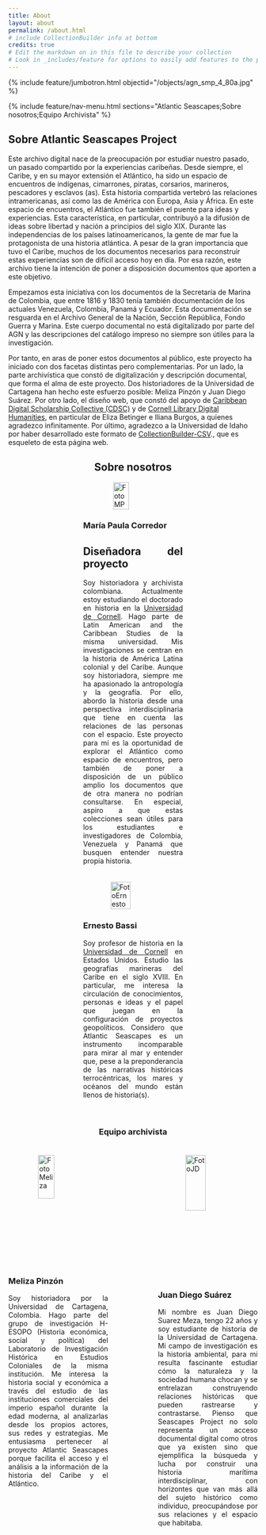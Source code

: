 ```yaml
---
title: About
layout: about
permalink: /about.html
# include CollectionBuilder info at bottom
credits: true
# Edit the markdown on in this file to describe your collection
# Look in _includes/feature for options to easily add features to the page
---
```

{% include feature/jumbotron.html objectid="/objects/agn_smp_4_80a.jpg" %} 

{% include feature/nav-menu.html sections="Atlantic Seascapes;Sobre nosotros;Equipo Archivista" %}
## Sobre Atlantic Seascapes Project

Este archivo digital nace de la preocupación por estudiar nuestro pasado, un pasado compartido por la experiencias caribeñas. Desde siempre, el Caribe, y en su mayor extensión el Atlántico, ha sido un espacio de encuentros de indígenas, cimarrones, piratas, corsarios, marineros, pescadores y esclavos (as). Esta historia compartida vertebró las relaciones intramericanas, así como las de América con Europa, Asia y África. En este espacio de encuentros, el Atlántico fue también el puente para ideas y experiencias. Esta característica, en particular, contribuyó a la difusión de ideas sobre libertad y nación a principios del siglo XIX. Durante las independencias de los países latinoamericanos, la gente de mar fue la protagonista de una historia atlántica. 
A pesar de la gran importancia que tuvo el Caribe, muchos de los documentos necesarios para reconstruir estas experiencias son de difícil acceso hoy en día. Por esa razón, este archivo tiene la intención de poner a disposición documentos que aporten a este objetivo. 

Empezamos esta iniciativa con los documentos de la Secretaría de Marina de Colombia, que entre 1816 y 1830 tenía también documentación de los actuales Venezuela, Colombia, Panamá y Ecuador. Esta documentación se resguarda en el Archivo General de la Nación, Sección República, Fondo Guerra y Marina. Este cuerpo documental no está digitalizado por parte del AGN y las descripciones del catálogo impreso no siempre son útiles para la investigación. 

Por tanto, en aras de poner estos documentos al público, este proyecto ha iniciado con dos facetas distintas pero complementarias. Por un lado, la parte archivística que constó de digitalización y descripción documental, que forma el alma de este proyecto. Dos historiadores de la Universidad de Cartagena han hecho este esfuerzo posible: Meliza Pinzón y Juan Diego Suárez. Por otro lado, el diseño web, que constó del apoyo de [Caribbean Digital Scholarship Collective (CDSC)](https://cdscollective.org/) y de [Cornell Library Digital Humanities](https://www.library.cornell.edu/about/staff/central-departments/digital-scholarship/), en particular de Eliza Betinger e Iliana Burgos, a quienes agradezco infinitamente. Por último, agradezco a la Universidad de Idaho por haber desarrollado este formato de [CollectionBuilder-CSV](https://github.com/CollectionBuilder/collectionbuilder-csv)., que es esqueleto de esta página web. 

## <center>Sobre nosotros</center> 

<div style="display: flex; flex-direction: column; align-items: center; text-align: justify;">
  <div style="width: 40%; margin-bottom: 20px;">
    <img src="/objects/FotoMP.jpeg" alt="FotoMP" style="display: block; margin: 0 auto;" width="40%">
    <h3>María Paula Corredor</h3>
    <h2>Diseñadora del proyecto</h2>
    <p>Soy historiadora y archivista colombiana. Actualmente estoy estudiando el doctorado en historia en la <a href="https://history.cornell.edu/maria-corredor-acosta">Universidad de Cornell</a>. Hago parte de Latin American and the Caribbean Studies de la misma universidad. Mis investigaciones se centran en la historia de América Latina colonial y del Caribe. Aunque soy historiadora, siempre me ha apasionado la antropología y la geografía. Por ello, abordo la historia desde una perspectiva interdisciplinaria que tiene en cuenta las relaciones de las personas con el espacio. 
    Este proyecto para mí es la oportunidad de explorar el Atlántico como espacio de encuentros, pero también de poner a disposición de un público amplio los documentos que de otra manera no podrían consultarse. En especial, aspiro a que estas colecciones sean útiles para los estudiantes e investigadores de Colombia, Venezuela y Panamá que busquen entender nuestra propia historia. </p>
  </div>

  <div style="width: 40%; margin-bottom: 20px;">
    <img src="/objects/FotoErnesto.jpeg" alt="FotoErnesto" style="display: block; margin: 0 auto;" width="45%">
    <h3>Ernesto Bassi</h3>
    <p>Soy profesor de historia en la <a href="https://history.cornell.edu/ernesto-bassi">Universidad de Cornell</a> en Estados Unidos. Estudio las geografías marineras del Caribe en el siglo XVIII. En particular, me interesa la circulación de conocimientos, personas e ideas y el papel que juegan en la configuración de proyectos geopolíticos. 
    Considero que Atlantic Seascapes es un instrumento incomparable para mirar al mar y entender que, pese a la preponderancia de las narrativas históricas terrocéntricas, los mares y océanos del mundo están llenos de historia(s).</p>
  </div>
</div>

<div style="display: flex; flex-direction: column; align-items: center; text-align: center;">
  <div style="width: 40%; margin-bottom: 20px;">
  <h3>Equipo archivista</h3>
  </div>

<div style="display: flex; justify-content: space-between; flex-wrap: wrap; text-align: justify;">
  <div style="width: 40%; margin-bottom: 20px;">
    <img src="/objects/Fotomeliza.jpeg" alt="FotoMeliza" style="display: block; margin: 0 auto;" width="40%">
    <h3>Meliza Pinzón</h3>
    <p>Soy historiadora por la Universidad de Cartagena, Colombia. Hago parte del grupo de investigación H-ESOPO (Historia económica, social y política) del Laboratorio de Investigación Histórica en Estudios Coloniales de la misma institución. Me interesa la historia social y económica a través del estudio de las instituciones comerciales del imperio español durante la edad moderna, al analizarlas desde los propios actores, sus redes y estrategias.  
    Me entusiasma pertenecer al proyecto Atlantic Seascapes porque facilita el acceso y el análisis a la información de la historia del Caribe y el Atlántico.</p>
  </div>

  <div style="width: 40%; margin-bottom: 20px;">
    <img src="/objects/FotoJD.jpeg" alt="FotoJD" style="display: block; margin: 0 auto;" width="45%">
    <h3>Juan Diego Suárez</h3>
    <p>Mi nombre es Juan Diego Suarez Meza, tengo 22 años y soy estudiante de historia de la Universidad de Cartagena. Mi campo de investigación es la historia ambiental, para mi resulta fascinante estudiar cómo la naturaleza y la sociedad humana chocan y se entrelazan construyendo relaciones históricas que pueden rastrearse y contrastarse. Pienso que Seascapes Project no solo representa un acceso documental digital como otros que ya existen sino que ejemplifica la búsqueda y lucha por construir una historia marítima interdisciplinar, con horizontes que van más allá del sujeto histórico como individuo, preocupándose por sus relaciones y el espacio que habitaba.</p>
  </div>
</div>




<!-- IMPORTANT!!! DELETE this comment and the include below when you are finished editing this page for your collection. The include below introduces about page features. They will show up on your collection's about page until you delete it. {% include cb/visorpdf.md %} -->


